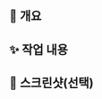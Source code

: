 ## 📌 개요
<!--이슈 번호 및 제목을 적어주세요-->

## ✨ 작업 내용
<!--어떤 작업을 했는지 작성해주세요-->

## 📸 스크린샷(선택)
<!-- 추가 설명이 필요한 경우 스크린샷을 첨부해주세요 -->
